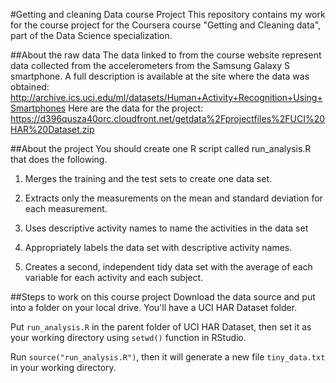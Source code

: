 #Getting and cleaning Data course Project
This repository contains my work for the course project for the Coursera course "Getting and Cleaning data", part of the Data Science specialization.

##About the raw data
The data linked to from the course website represent data collected from the accelerometers from the Samsung Galaxy S smartphone. A full description is available at the site where the data was obtained:
http://archive.ics.uci.edu/ml/datasets/Human+Activity+Recognition+Using+Smartphones
Here are the data for the project:
https://d396qusza40orc.cloudfront.net/getdata%2Fprojectfiles%2FUCI%20HAR%20Dataset.zip

##About the project
You should create one R script called run_analysis.R that does the following.

1. Merges the training and the test sets to create one data set.

2. Extracts only the measurements on the mean and standard deviation for each measurement.

3. Uses descriptive activity names to name the activities in the data set

4. Appropriately labels the data set with descriptive activity names.

5. Creates a second, independent tidy data set with the average of each variable for each activity and each subject.

##Steps to work on this course project
Download the data source and put into a folder on your local drive. You'll have a UCI HAR Dataset folder.

Put `run_analysis.R` in the parent folder of UCI HAR Dataset, then set it as your working directory using `setwd()` function in RStudio.

Run `source("run_analysis.R")`, then it will generate a new file `tiny_data.txt` in your working directory.
